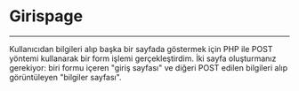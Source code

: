 #  Gi r i s p a g e 
---------------
Kullanıcıdan bilgileri alıp başka bir sayfada göstermek için PHP ile POST yöntemi kullanarak bir form işlemi gerçekleştirdim. İki sayfa oluşturmanız gerekiyor: biri formu içeren "giriş sayfası" ve diğeri POST edilen bilgileri alıp görüntüleyen "bilgiler sayfası". 
 
 
